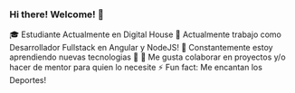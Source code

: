 ### Hi there! Welcome! 👋

🎓 Estudiante Actualmente en Digital House
🔭 Actualmente trabajo como Desarrollador Fullstack en Angular y NodeJS!
🌱 Constantemente estoy aprendiendo nuevas tecnologias 🤣
👯 Me gusta colaborar en proyectos y/o hacer de mentor para quien lo necesite
⚡ Fun fact: Me encantan los Deportes!
